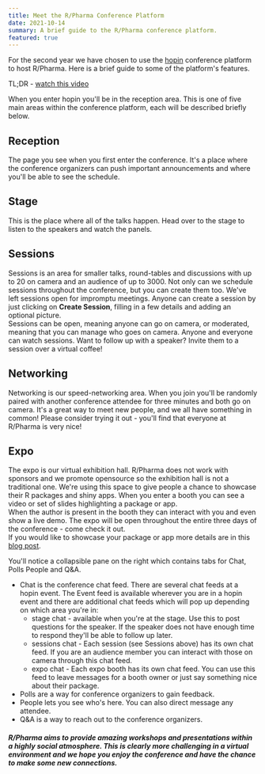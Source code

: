 ```yaml
---
title: Meet the R/Pharma Conference Platform
date: 2021-10-14
summary: A brief guide to the R/Pharma conference platform.
featured: true
---
```


For the second year we have chosen to use the [hopin](https://hopin.com/) conference platform to host R/Pharma.  Here is a brief guide to some of the platform's features.

TL;DR - [watch this video](https://streamable.com/cml1xr)

When you enter hopin you'll be in the reception area.  This is one of five main areas within the conference platform, each will be described briefly below.

## Reception
The page you see when you first enter the conference.  It's a place where the conference organizers can push important announcements and where you'll be able to see the schedule.

## Stage
This is the place where all of the talks happen.  Head over to the stage to listen to the speakers and watch the panels.

## Sessions
Sessions is an area for smaller talks, round-tables and discussions with up to 20 on camera and an audience of up to 3000.  Not only can we schedule sessions throughout the conference, but you can create them too.  We've left sessions open for impromptu meetings.  Anyone can create a session by just clicking on **Create Session**, filling in a few details and adding an optional picture.  
Sessions can be open, meaning anyone can go on camera, or moderated, meaning that you can manage who goes on camera.  Anyone and everyone can watch sessions.  Want to follow up with a speaker?  Invite them to a session over a virtual coffee!

## Networking
Networking is our speed-networking area.  When you join you'll be randomly paired with another conference attendee for three minutes and both go on camera.  It's a great way to meet new people, and we all have something in common!  Please consider trying it out - you'll find that everyone at R/Pharma is very nice!

## Expo
The expo is our virtual exhibition hall.  R/Pharma does not work with sponsors and we promote opensource so the exhibition hall is not a traditional one.  We're using this space to give people a chance to showcase their R packages and shiny apps.  When you enter a booth you can see a video or set of slides highlighting a package or app.  
When the author is present in the booth they can interact with you and even show a live demo.  The expo will be open throughout the entire three days of the conference - come check it out.  
If you would like to showcase your package or app more details are in this [blog post](/post/2021-10-14-expo/).

You'll notice a collapsible pane on the right which contains tabs for Chat, Polls People and Q&A.
-  Chat is the conference chat feed.  There are several chat feeds at a hopin event.  The Event feed is available wherever you are in a hopin event and there are additional chat feeds which will pop up depending on which area you're in:
    -  stage chat - available when you're at the stage.  Use this to post questions for the speaker.  If the speaker does not have enough time to respond they'll be able to follow up later.
    -  sessions chat - Each session (see Sessions above) has its own chat feed.  If you are an audience member you can interact with those on camera through this chat feed.
    -  expo chat - Each expo booth has its own chat feed.  You can use this feed to leave messages for a booth owner or just say something nice about their package.
-  Polls are a way for conference organizers to gain feedback.
-  People lets you see who's here.  You can also direct message any attendee.
-  Q&A is a way to reach out to the conference organizers.


##### R/Pharma aims to provide amazing workshops and presentations within a highly social atmosphere.  This is clearly more challenging in a virtual environment and we hope you enjoy the conference and have the chance to make some new connections.
